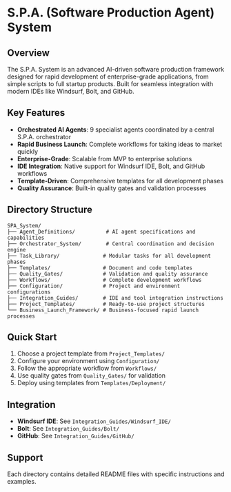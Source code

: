 
# S.P.A. (Software Production Agent) System

## Overview
The S.P.A. System is an advanced AI-driven software production framework designed for rapid development of enterprise-grade applications, from simple scripts to full startup products. Built for seamless integration with modern IDEs like Windsurf, Bolt, and GitHub.

## Key Features
- **Orchestrated AI Agents**: 9 specialist agents coordinated by a central S.P.A. orchestrator
- **Rapid Business Launch**: Complete workflows for taking ideas to market quickly
- **Enterprise-Grade**: Scalable from MVP to enterprise solutions
- **IDE Integration**: Native support for Windsurf IDE, Bolt, and GitHub workflows
- **Template-Driven**: Comprehensive templates for all development phases
- **Quality Assurance**: Built-in quality gates and validation processes

## Directory Structure
```
SPA_System/
├── Agent_Definitions/          # AI agent specifications and capabilities
├── Orchestrator_System/        # Central coordination and decision engine
├── Task_Library/              # Modular tasks for all development phases
├── Templates/                 # Document and code templates
├── Quality_Gates/             # Validation and quality assurance
├── Workflows/                 # Complete development workflows
├── Configuration/             # Project and environment configurations
├── Integration_Guides/        # IDE and tool integration instructions
├── Project_Templates/         # Ready-to-use project structures
└── Business_Launch_Framework/ # Business-focused rapid launch processes
```

## Quick Start
1. Choose a project template from `Project_Templates/`
2. Configure your environment using `Configuration/`
3. Follow the appropriate workflow from `Workflows/`
4. Use quality gates from `Quality_Gates/` for validation
5. Deploy using templates from `Templates/Deployment/`

## Integration
- **Windsurf IDE**: See `Integration_Guides/Windsurf_IDE/`
- **Bolt**: See `Integration_Guides/Bolt/`
- **GitHub**: See `Integration_Guides/GitHub/`

## Support
Each directory contains detailed README files with specific instructions and examples.
